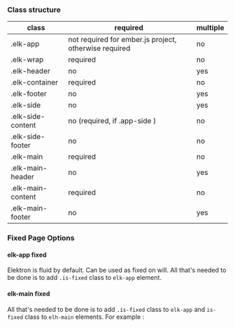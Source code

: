 ### Class structure
| class | required                                              | multiple |
|-------|-------------------------------------------------------|----------|
| .elk-app  | not required for ember.js project, otherwise required | no       |
| .elk-wrap | required                                            | no       |
| .elk-header | no                                    | yes      |
| .elk-container | required | no |
| .elk-footer | no | yes |
| .elk-side | no | yes|
| .elk-side-content | no (required, if .app-side ) | no|
| .elk-side-footer | no | no |
| .elk-main | required | no |
| .elk-main-header | no | yes |
| .elk-main-content | required | no |
| .elk-main-footer | no | yes |

### Fixed Page Options

#### elk-app fixed
Elektron is fluid by default. Can be used as fixed on will. All that's needed to be done is to add `.is-fixed` class to `elk-app` element.

#### elk-main fixed
All that's needed to be done is to add `.is-fixed` class to `elk-app` and `is-fixed` class to `elh-main` elements. For example :
